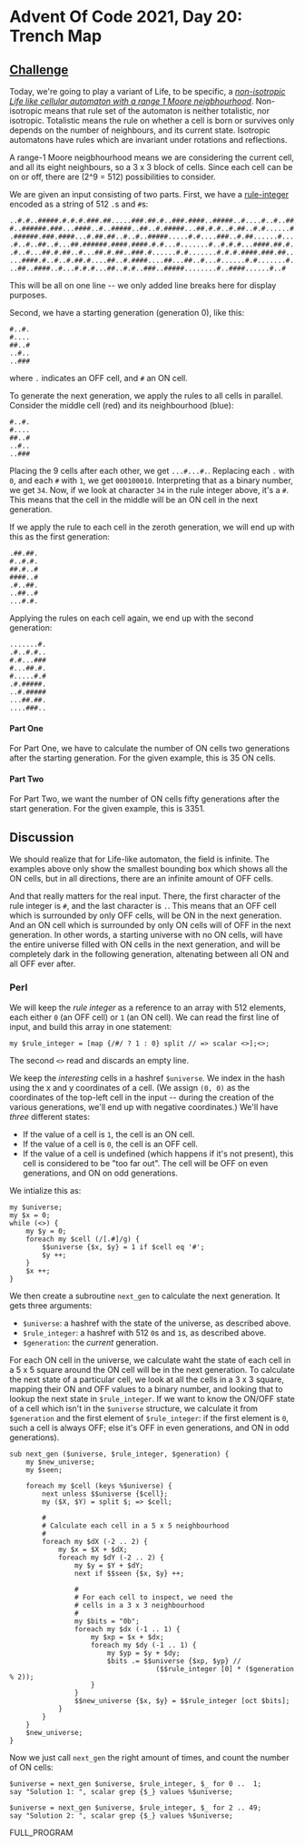 # Advent Of Code 2021, Day 20: Trench Map

## [Challenge](https://adventofcode.com/2021/day/20)

Today, we're going to play a variant of Life, to be specific,
a [*non-isotropic Life like cellular automaton with a range 1
Moore neigbhourhood*][life1]. Non-isotropic means that rule set
of the automaton is neither totalistic, nor isotropic. Totalistic
means the rule on whether a cell is born or survives only depends
on the number of neighbours, and its current state. Isotropic 
automatons have rules which are invariant under rotations and
reflections.

A range-1 Moore neigbhourhood means we are considering the current
cell, and all its eight neighbours, so a 3 x 3 block of cells. Since
each cell can be on or off, there are \(2^9 = 512\) possibilities
to consider.

[life1]: https://www.conwaylife.com/wiki/Non-isotropic_Life-like_cellular_automaton#Range-1_Moore_neighbourhood
[moore]: https://www.conwaylife.com/wiki/Moore_neighbourhood
[rule-integer]: https://www.conwaylife.com/wiki/Rule_integer


We are given an input consisting of two parts. First, we have a
[rule-integer][rule-integer] encoded as a string of 512 `.`s and
`#`s:

~~~~
..#.#..#####.#.#.#.###.##.....###.##.#..###.####..#####..#....#..#..##..##
#..######.###...####..#..#####..##..#.#####...##.#.#..#.##..#.#......#.###
.######.###.####...#.##.##..#..#..#####.....#.#....###..#.##......#.....#.
.#..#..##..#...##.######.####.####.#.#...#.......#..#.#.#...####.##.#.....
.#..#...##.#.##..#...##.#.##..###.#......#.#.......#.#.#.####.###.##...#..
...####.#..#..#.##.#....##..#.####....##...##..#...#......#.#.......#.....
..##..####..#...#.#.#...##..#.#..###..#####........#..####......#..#
~~~~

This will be all on one line -- we only added line breaks here for
display purposes.

Second, we have a starting generation (generation 0), like this:

~~~~
#..#.
#....
##..#
..#..
..###
~~~~

where `.` indicates an OFF cell, and `#` an ON cell.

To generate the next generation, we apply the rules to all cells in
parallel. Consider the middle cell (red) and its neighbourhood (blue):

<pre><code>#..#.
#<span class = 'neighbour'>...</span>.
#<span class = 'neighbour'>#</span><span class = 'important'>.</span><span class = 'neighbour'>.</span>#
.<span class = 'neighbour'>.#.</span>.
..###
</code></pre>

Placing the 9 cells after each other, we get `...#...#.`. Replacing each
`.` with `0`, and each `#` with `1`, we get `000100010`. Interpreting
that as a binary number, we get `34`. Now, if we look at character `34`
in the rule integer above, it's a `#`. This means that the cell in the
middle will be an ON cell in the next generation.

If we apply the rule to each cell in the zeroth generation, we will
end up with this as the first generation:

~~~~
.##.##.
#..#.#.
##.#..#
####..#
.#..##.
..##..#
...#.#.
~~~~

Applying the rules on each cell again, we end up with the second generation:

~~~~
.......#.
.#..#.#..
#.#...###
#...##.#.
#.....#.#
.#.#####.
..#.#####
...##.##.
....###..
~~~~


#### Part One

For Part One, we have to calculate the number of ON cells two generations
after the starting generation. For the given example, this is
<span class = 'answer'>35</span> ON cells.

#### Part Two

For Part Two, we want the number of ON cells fifty generations after the
start generation. For the given example, this is
<span class = 'answer'>3351</span>.


## Discussion

We should realize that for Life-like automaton, the field is infinite.
The examples above only show the smallest bounding box which shows all
the ON cells, but in all directions, there are an infinite amount of
OFF cells.

And that really matters for the real input. There, the first character
of the rule integer is `#`, and the last character is `.`. This means
that an OFF cell which is surrounded by only OFF cells, will be ON in the
next generation. And an ON cell which is surrounded by only ON cells
will of OFF in the next generation. In other words, a starting universe
with no ON cells, will have the entire universe filled with ON cells in
the next generation, and will be completely dark in the following generation,
altenating between all ON and all OFF ever after.

### Perl

We will keep the *rule integer* as a reference to an array with
512 elements, each either `0` (an OFF cell) or `1` (an ON cell).
We can read the first line of input, and build this array in one
statement:

~~~~
my $rule_integer = [map {/#/ ? 1 : 0} split // => scalar <>];<>;
~~~~

The second `<>` read and discards an empty line.

We keep the *interesting* cells in a hashref `$universe`. We index in
the hash using the x and y coordinates of a cell. (We assign `(0, 0)`
as the coordinates of the top-left cell in the input -- during the
creation of the various generations, we'll end up with negative 
coordinates.) We'll have *three* different states:

* If the value of a cell is `1`, the cell is an ON cell.
* If the value of a cell is `0`, the cell is an OFF cell.
* If the value of a cell is undefined (which happens if it's not
  present), this cell is considered to be "too far out". The cell
  will be OFF on even generations, and ON on odd generations.

We intialize this as:

~~~~
my $universe;
my $x = 0;
while (<>) {
    my $y = 0;
    foreach my $cell (/[.#]/g) {
        $$universe {$x, $y} = 1 if $cell eq '#';
        $y ++;
    }
    $x ++;
}
~~~~

We then create a subroutine `next_gen` to calculate the next generation.
It gets three arguments:

* `$universe`: a hashref with the state of the universe, as described above.
* `$rule_integer`: a hashref with 512 `0`s and `1`s, as described above.
* `$generation`: the *current* generation.

For each ON cell in the universe, we calculate waht the state of each cell
in a 5 x 5 square around the ON cell will be in the next generation.
To calculate the next state of a particular cell, we look at all the
cells in a 3 x 3 square, mapping their ON and OFF values to a binary
number, and looking that to lookup the next state in `$rule_integer`.
If we want to know the ON/OFF state of a cell which isn't in the
`$universe` structure, we calculate it from `$generation` and the first
element of `$rule_integer`: if the first element is `0`, such a cell
is always OFF; else it's OFF in even generations, and ON in odd generations).

~~~~
sub next_gen ($universe, $rule_integer, $generation) {
    my $new_universe;
    my $seen;

    foreach my $cell (keys %$universe) {
        next unless $$universe {$cell};
        my ($X, $Y) = split $; => $cell;

        #
        # Calculate each cell in a 5 x 5 neighbourhood
        #
        foreach my $dX (-2 .. 2) {
            my $x = $X + $dX;
            foreach my $dY (-2 .. 2) {
                my $y = $Y + $dY;
                next if $$seen {$x, $y} ++;

                #
                # For each cell to inspect, we need the
                # cells in a 3 x 3 neighbourhood
                #
                my $bits = "0b";
                foreach my $dx (-1 .. 1) {
                    my $xp = $x + $dx;
                    foreach my $dy (-1 .. 1) {
                        my $yp = $y + $dy;
                        $bits .= $$universe {$xp, $yp} //
                                    ($$rule_integer [0] * ($generation % 2));
                    }
                }
                $$new_universe {$x, $y} = $$rule_integer [oct $bits];
            }
        }
    }
    $new_universe;
}
~~~~

Now we just call `next_gen` the right amount of times, and count
the number of ON cells:

~~~~
$universe = next_gen $universe, $rule_integer, $_ for 0 ..  1;
say "Solution 1: ", scalar grep {$_} values %$universe;
     
$universe = next_gen $universe, $rule_integer, $_ for 2 .. 49;
say "Solution 2: ", scalar grep {$_} values %$universe;
~~~~

FULL_PROGRAM
